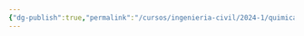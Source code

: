 ```yaml
---
{"dg-publish":true,"permalink":"/cursos/ingenieria-civil/2024-1/quimica-para-ingenieria/00-laboratorios/lab-5/lab-5/"}
---
```


